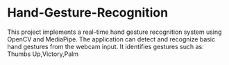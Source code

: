 # Hand-Gesture-Recognition
This project implements a real-time hand gesture recognition system using OpenCV and MediaPipe. The application can detect and recognize basic hand gestures from the webcam input. It identifies gestures such as:  Thumbs Up,Victory,Palm
